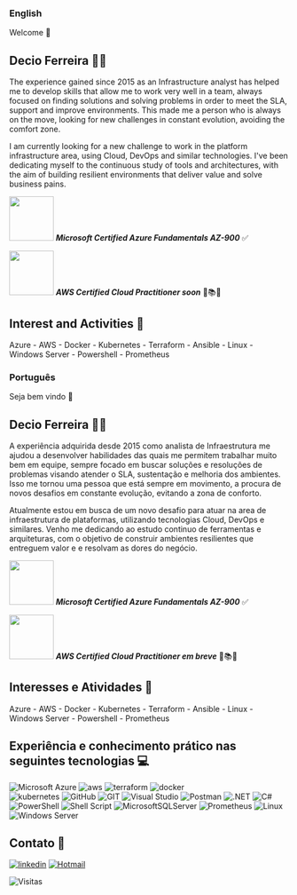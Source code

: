 ### English 
Welcome 👋

## Decio Ferreira 🧑‍💻

The experience gained since 2015 as an Infrastructure analyst has helped me to develop skills that allow me to work very well in a team, always focused on finding solutions and solving problems in order to meet the SLA, support and improve environments. This made me a person who is always on the move, looking for new challenges in constant evolution, avoiding the comfort zone.

I am currently looking for a new challenge to work in the platform infrastructure area, using Cloud, DevOps and similar technologies. I've been dedicating myself to the continuous study of tools and architectures, with the aim of building resilient environments that deliver value and solve business pains.

<image src="https://github.com/deciocferreira/deciocferreira/assets/12403699/69fbf0c4-e7f2-4f58-b623-33ece8894175" width="80" height="80"> ***Microsoft Certified Azure Fundamentals AZ-900*** ✅

<image src="https://user-images.githubusercontent.com/12403699/234680151-c511986b-b344-45e7-b0c2-cdce9d4f2e1b.png" width="80" height="80"> ***AWS Certified Cloud Practitioner soon*** 📖📚🤓

## Interest and Activities 📝

Azure - AWS - Docker - Kubernetes - Terraform - Ansible - Linux - Windows Server - Powershell - Prometheus 


### Português
Seja bem vindo 👋

## Decio Ferreira 🧑‍💻
A experiência adquirida desde 2015 como analista de Infraestrutura me ajudou a desenvolver habilidades das quais me permitem trabalhar muito bem em equipe, sempre focado em buscar soluções e resoluções de problemas visando atender o SLA, sustentação e melhoria dos ambientes. Isso me tornou uma pessoa que está sempre em movimento, a procura de novos desafios em constante evolução, evitando a zona de conforto.

Atualmente estou em busca de um novo desafio para atuar na area de infraestrutura de plataformas, utilizando tecnologias Cloud, DevOps e similares. Venho me dedicando ao estudo continuo de ferramentas e arquiteturas, com o objetivo de construir ambientes resilientes que entreguem valor e  e resolvam as dores do negócio.

<image src="https://github.com/deciocferreira/deciocferreira/assets/12403699/69fbf0c4-e7f2-4f58-b623-33ece8894175" width="80" height="80">  ***Microsoft Certified Azure Fundamentals AZ-900*** ✅

<image src="https://user-images.githubusercontent.com/12403699/234680151-c511986b-b344-45e7-b0c2-cdce9d4f2e1b.png" width="80" height="80"> ***AWS Certified Cloud Practitioner em breve*** 📖📚🤓

## Interesses e Atividades 📝

Azure - AWS - Docker - Kubernetes - Terraform - Ansible - Linux - Windows Server - Powershell - Prometheus 

## Experiência e conhecimento prático nas seguintes tecnologias 💻

![Microsoft Azure](https://img.shields.io/badge/Microsoft_Azure-0089D6?style=for-the-badge&logo=microsoft-azure&logoColor=white)
![aws](https://img.shields.io/badge/Amazon_AWS-FF9900?style=for-the-badge&logo=amazonaws&logoColor=white)
![terraform](https://img.shields.io/badge/Terraform-7B42BC?style=for-the-badge&logo=terraform&logoColor=white) 
![docker](https://img.shields.io/badge/Docker-2CA5E0?style=for-the-badge&logo=docker&logoColor=white)    
![kubernetes](https://img.shields.io/badge/kubernetes-326ce5.svg?&style=for-the-badge&logo=kubernetes&logoColor=white) 
![GitHub](https://img.shields.io/badge/GitHub-100000?style=for-the-badge&logo=github&logoColor=white)
![GIT](https://img.shields.io/badge/GIT-E44C30?style=for-the-badge&logo=git&logoColor=white)
![Visual Studio](https://img.shields.io/badge/Visual_Studio-5C2D91?style=for-the-badge&logo=visual%20studio&logoColor=white)
![Postman](https://img.shields.io/badge/Postman-FF6C37?style=for-the-badge&logo=postman&logoColor=white)
![.NET](https://img.shields.io/badge/.NET-5C2D91?style=for-the-badge&logo=.net&logoColor=white)
![C#](https://img.shields.io/badge/C%23-239120?style=for-the-badge&logo=c-sharp&logoColor=white)
![PowerShell](https://img.shields.io/badge/PowerShell-%235391FE.svg?style=for-the-badge&logo=powershell&logoColor=white)
![Shell Script](https://img.shields.io/badge/shell_script-%23121011.svg?style=for-the-badge&logo=gnu-bash&logoColor=white)
![MicrosoftSQLServer](https://img.shields.io/badge/Microsoft%20SQL%20Server-CC2927?style=for-the-badge&logo=microsoft%20sql%20server&logoColor=white)
![Prometheus](https://img.shields.io/badge/Prometheus-E6522C?style=for-the-badge&logo=Prometheus&logoColor=white)
![Linux](https://img.shields.io/badge/Linux-FCC624?style=for-the-badge&logo=linux&logoColor=black)
![Windows Server](https://img.shields.io/badge/Windows-0078D6?style=for-the-badge&logo=windows&logoColor=white) 
 
##  Contato 📱
[![linkedin](https://img.shields.io/badge/linkedin-0A66C2?style=for-the-badge&logo=linkedin&logoColor=white)](https://www.linkedin.com/in/decio-ferreira-216181131/)
[![Hotmail](https://img.shields.io/badge/Microsoft_Outlook-0078D4?style=for-the-badge&logo=microsoft-outlook&logoColor=white)](https://mailto:decio_ferreira1@hotmail.com)

<p align="left"> <img src="https://komarev.com/ghpvc/?username=deciocferreira&color=yellow" alt="Visitas" /></p>
